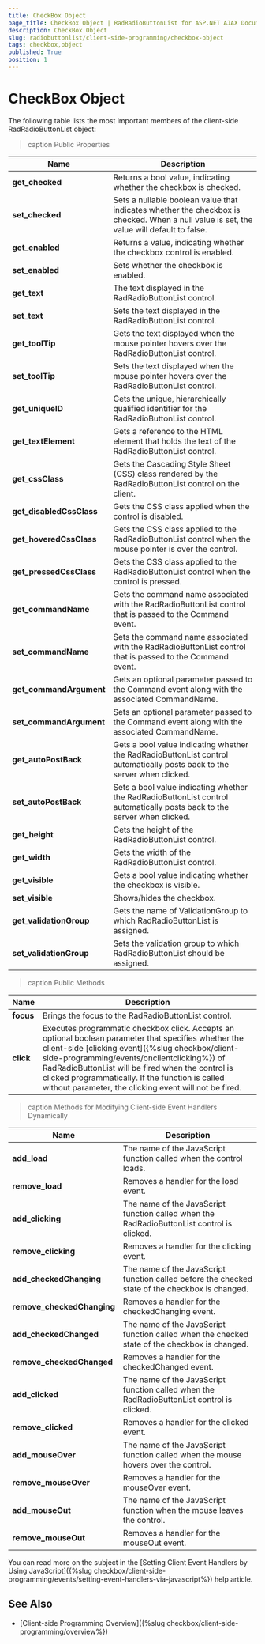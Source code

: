 ```yaml
---
title: CheckBox Object
page_title: CheckBox Object | RadRadioButtonList for ASP.NET AJAX Documentation
description: CheckBox Object
slug: radiobuttonlist/client-side-programming/checkbox-object
tags: checkbox,object
published: True
position: 1
---
```


# CheckBox Object

The following table lists the most important members of the client-side RadRadioButtonList object:

>caption Public Properties

| Name | Description |
| ------ | ------ |
| **get_checked** |Returns a bool value, indicating whether the checkbox is checked.|
| **set_checked** |Sets a nullable boolean value that indicates whether the checkbox is checked. When a null value is set, the value will default to false.|
| **get_enabled** |Returns a value, indicating whether the checkbox control is enabled.|
| **set_enabled** |Sets whether the checkbox is enabled.|
| **get_text** |The text displayed in the RadRadioButtonList control.|
| **set_text** |Sets the text displayed in the RadRadioButtonList control.|
| **get_toolTip** |Gets the text displayed when the mouse pointer hovers over the RadRadioButtonList control.|
| **set_toolTip** |Sets the text displayed when the mouse pointer hovers over the RadRadioButtonList control.|
| **get_uniqueID** |Gets the unique, hierarchically qualified identifier for the RadRadioButtonList control.|
| **get_textElement** |Gets a reference to the HTML element that holds the text of the RadRadioButtonList control.|
| **get_cssClass** |Gets the Cascading Style Sheet (CSS) class rendered by the RadRadioButtonList control on the client.|
| **get_disabledCssClass** |Gets the CSS class applied when the control is disabled.|
| **get_hoveredCssClass** |Gets the CSS class applied to the RadRadioButtonList control when the mouse pointer is over the control.|
| **get_pressedCssClass** |Gets the CSS class applied to the RadRadioButtonList control when the control is pressed.|
| **get_commandName** |Gets the command name associated with the RadRadioButtonList control that is passed to the Command event.|
| **set_commandName** |Sets the command name associated with the RadRadioButtonList control that is passed to the Command event.|
| **get_commandArgument** |Gets an optional parameter passed to the Command event along with the associated CommandName.|
| **set_commandArgument** |Sets an optional parameter passed to the Command event along with the associated CommandName.|
| **get_autoPostBack** |Gets a bool value indicating whether the RadRadioButtonList control automatically posts back to the server when clicked.|
| **set_autoPostBack** |Sets a bool value indicating whether the RadRadioButtonList control automatically posts back to the server when clicked.| <<Comment: Please verify that the sentence should begin "Sets a bool value">>
| **get_height** |Gets the height of the RadRadioButtonList control.|
| **get_width** |Gets the width of the RadRadioButtonList control.|
| **get_visible** |Gets a bool value indicating whether the checkbox is visible.|
| **set_visible** |Shows/hides the checkbox.|
| **get_validationGroup** |Gets the name of ValidationGroup to which RadRadioButtonList is assigned.|
| **set_validationGroup** |Sets the validation group to which RadRadioButtonList should be assigned.|

>caption Public Methods

| Name | Description |
| ------ | ------ |
| **focus** |Brings the focus to the RadRadioButtonList control.|
| **click** |Executes programmatic checkbox click. Accepts an optional boolean parameter that specifies whether the client-side [clicking event]({%slug checkbox/client-side-programming/events/onclientclicking%}) of RadRadioButtonList will be fired when the control is clicked programmatically. If the function is called without parameter, the clicking event will not be fired.|

>caption Methods for Modifying Client-side Event Handlers Dynamically

| Name | Description |
| ------ | ------ |
| **add_load** |The name of the JavaScript function called when the control loads.|
| **remove_load** |Removes a handler for the load event.|
| **add_clicking** |The name of the JavaScript function called when the RadRadioButtonList control is clicked.|
| **remove_clicking** |Removes a handler for the clicking event.|
| **add_checkedChanging** |The name of the JavaScript function called before the checked state of the checkbox is changed.|
| **remove_checkedChanging** |Removes a handler for the checkedChanging event.|
| **add_checkedChanged** |The name of the JavaScript function called when the checked state of the checkbox is changed.|
| **remove_checkedChanged** |Removes a handler for the checkedChanged event.|
| **add_clicked** |The name of the JavaScript function called when the RadRadioButtonList control is clicked.|
| **remove_clicked** |Removes a handler for the clicked event.|
| **add_mouseOver** |The name of the JavaScript function called when the mouse hovers over the control.|
| **remove_mouseOver** |Removes a handler for the mouseOver event.|
| **add_mouseOut** |The name of the JavaScript function when the mouse leaves the control.|
| **remove_mouseOut** |Removes a handler for the mouseOut event.|

You can read more on the subject in the [Setting Client Event Handlers by Using JavaScript]({%slug checkbox/client-side-programming/events/setting-event-handlers-via-javascript%}) help article.

## See Also

 * [Client-side Programming Overview]({%slug checkbox/client-side-programming/overview%})
 
